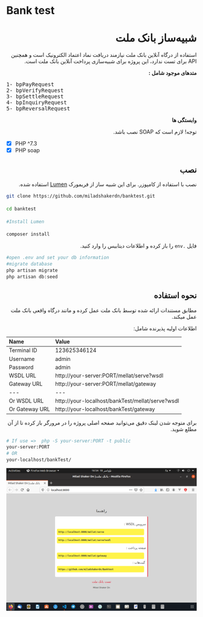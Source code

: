 # Bank test

<div style="text-align:right;" dir="rtl">

# شبیه‌ساز بانک ملت

<p>
استفاده از درگاه آنلاین بانک ملت نیازمند دریافت نماد اعتماد الکترونیک است و همچنین API برای تست ندارد، این پروژه برای شبیه‌سازی پرداخت آنلاین بانک ملت است.
</p>

<strong>متد‌های موجود شامل :</strong>

<p>
<pre style="text-align:left;" dir="ltr">
1- bpPayRequest
2- bpVerifyRequest
3- bpSettleRequest
4- bpInquiryRequest
5- bpReversalRequest
</pre>
</p>

<strong>وابستگی ها</strong>

توجه! لازم است که SOAP نصب باشد.

<div style="text-align:left;"  dir="ltr">
    
- [x] PHP ^7.3
- [x] PHP soap
    
</div>

## نصب

نصب با استفاده از کامپوزر. برای این شبیه ساز از فریمورک [Lumen](https://lumen.laravel.com/docs/8.x) استفاده شده.

<div style="text-align:left;" dir="ltr">

```bash
git clone https://github.com/miladshakerdn/banktest.git

cd banktest

#Install Lumen

composer install
```

<div style="text-align:right;" dir="rtl">
    
فایل `.env` را باز کرده و اطلاعات دیتابیس را وارد کنید.
</div>

```bash
#open .env and set your db information
#migrate database
php artisan migrate
php artisan db:seed
```

</div>

## نحوه استفاده

مطابق مستندات ارائه شده توسط بانک ملت عمل کرده و مانند درگاه واقعی بانک ملت عمل میکند.

اطلاعات اولیه پذیرنده شامل:

<div style="text-align:left;" dir="ltr">

| Name           | Value                                            |
| -------------- | ------------------------------------------------ |
| Terminal ID    | 123625346124                                     |
| Username       | admin                                            |
| Password       | admin                                            |
| WSDL URL       | http://your-server:PORT/mellat/serve?wsdl        |
| Gateway URL    | http://your-server:PORT/mellat/gateway           |
| ---            | ---                                              |
| Or WSDL URL    | http://your-localhost/bankTest/mellat/serve?wsdl |
| Or Gateway URL | http://your-localhost/bankTest/gateway           |

</div>
برای متوجه شدن لینک دقیق می‌توانید صفحه اصلی پروژه را در مرورگر باز کرده تا از آن مطلع شوید.

<div style="text-align:left;" dir="ltr">

```bash
# If use =>  php -S your-server:PORT -t public
your-server:PORT
# OR
your-localhost/bankTest/
```

![Help WSDL URL](public/assets/img/1.png)

</div>

</div>
